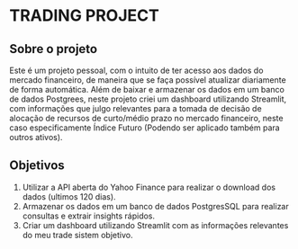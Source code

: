 # TRADING PROJECT
## Sobre o projeto

Este é um projeto pessoal, com o intuito de ter acesso aos dados do mercado financeiro, de maneira que se faça possível atualizar diariamente de forma automática. Além de baixar e armazenar os dados em um banco de dados Postgrees, neste projeto criei um dashboard utilizando Streamlit, com informações que julgo relevantes para a tomada de decisão de alocação de recursos de curto/médio prazo no mercado financeiro, neste caso especificamente Índice Futuro (Podendo ser aplicado também para outros ativos).

## Objetivos
1. Utilizar a API aberta do Yahoo Finance para realizar o download dos dados (ultimos 120 dias).
2. Armazenar os dados em um banco de dados PostgresSQL para realizar consultas e extrair insights rápidos.
3. Criar um dashboard utilizando Streamlit com as informações relevantes do meu trade sistem objetivo.